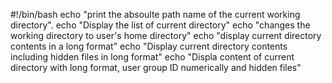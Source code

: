 #!/bin/bash
echo "print the absoulte path name of the current working directory".
echo "Display the list of current directory"
echo "changes the working directory to user's home directory"
echo "display current directory contents in a long format"
echo "Display current directory contents including hidden files in long format"
echo "Displa content of current directory with long format, user group ID numerically and hidden files"
